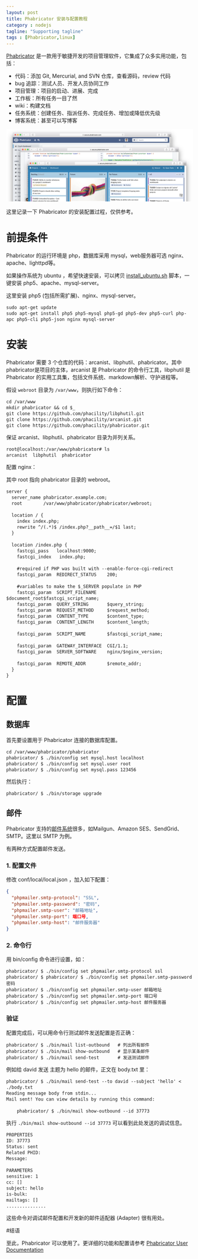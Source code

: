 ```yaml
---
layout: post
title: Phabricator 安装与配置教程
category : nodejs
tagline: "Supporting tagline"
tags : [Phabricator,linux]
---
```


[Phabricator](https://phacility.com/phabricator/) 是一款用于敏捷开发的项目管理软件，它集成了众多实用功能，包括：

* 代码：添加 Git, Mercurial, and SVN 仓库，查看源码，review 代码
* bug 追踪：测试人员、开发人员协同工作
* 项目管理：项目的启动、进展、完成
* 工作板：所有任务一目了然
* wiki：构建文档
* 任务系统：创建任务、指派任务、完成任务、增加或降低优先级
* 博客系统：甚至可以写博客

![phabricator介绍](/images/2017/phabricator_intro.png)



这里记录一下 Phabricator 的安装配置过程，仅供参考。

# 前提条件

Phabricator 的运行环境是 php，数据库采用 mysql，web服务器可选 nginx、apache、lighttpd等。

如果操作系统为 ubuntu ，希望快速安装，可以拷贝 [install_ubuntu.sh](https://secure.phabricator.com/source/phabricator/browse/master/scripts/install/install_ubuntu.sh) 脚本，一键安装 php5、apache、mysql-server。

这里安装 php5 (包括所需扩展)、nginx、mysql-server。

```shell
sudo apt-get update
sudo apt-get install php5 php5-mysql php5-gd php5-dev php5-curl php-apc php5-cli php5-json nginx mysql-server
```

# 安装

Phabricator 需要 3 个仓库的代码：arcanist、libphutil、phabricator。其中phabricator是项目的主体，arcanist 是 Phabricator 的命令行工具，libphutil 是Phabricator 的实用工具集，包括文件系统、markdown解析、守护进程等。

假设 `webroot` 目录为 `/var/www`，则执行如下命令：

```shell
cd /var/www
mkdir phabricator && cd $_
git clone https://github.com/phacility/libphutil.git
git clone https://github.com/phacility/arcanist.git
git clone https://github.com/phacility/phabricator.git
```

保证 arcanist、libphutil、phabricator 目录为并列关系。

```shell
root@localhost:/var/www/phabricator# ls
arcanist  libphutil  phabricator
```

配置 nginx：

其中 root 指向 phabricator 目录的 webroot。

```nginx
server {
  server_name phabricator.example.com;
  root        /var/www/phabricator/phabricator/webroot;

  location / {
    index index.php;
    rewrite ^/(.*)$ /index.php?__path__=/$1 last;
  }

  location /index.php {
    fastcgi_pass   localhost:9000;
    fastcgi_index   index.php;

    #required if PHP was built with --enable-force-cgi-redirect
    fastcgi_param  REDIRECT_STATUS    200;

    #variables to make the $_SERVER populate in PHP
    fastcgi_param  SCRIPT_FILENAME    $document_root$fastcgi_script_name;
    fastcgi_param  QUERY_STRING       $query_string;
    fastcgi_param  REQUEST_METHOD     $request_method;
    fastcgi_param  CONTENT_TYPE       $content_type;
    fastcgi_param  CONTENT_LENGTH     $content_length;

    fastcgi_param  SCRIPT_NAME        $fastcgi_script_name;

    fastcgi_param  GATEWAY_INTERFACE  CGI/1.1;
    fastcgi_param  SERVER_SOFTWARE    nginx/$nginx_version;

    fastcgi_param  REMOTE_ADDR        $remote_addr;
  }
}
```

# 配置

## 数据库

首先要设置用于 Phabricator 连接的数据库配置。

```shell
cd /var/www/phabricator/phabricator
phabricator/ $ ./bin/config set mysql.host localhost
phabricator/ $ ./bin/config set mysql.user root
phabricator/ $ ./bin/config set mysql.pass 123456
```

然后执行：

```shell
phabricator/ $ ./bin/storage upgrade
```

## 邮件

Phabricator 支持的[邮件系统](https://secure.phabricator.com/book/phabricator/article/configuring_outbound_email/)很多，如Mailgun、Amazon SES、SendGrid、SMTP。这里以 SMTP 为例。

有两种方式配置邮件发送。

### 1. 配置文件

修改 conf/local/local.json ，加入如下配置：

```json
{
  "phpmailer.smtp-protocol": "SSL",
  "phpmailer.smtp-password": "密码",
  "phpmailer.smtp-user": "邮箱地址",
  "phpmailer.smtp-port": 端口号,
  "phpmailer.smtp-host": "邮件服务器"
}
```

### 2. 命令行

用 bin/config 命令进行设置，如：

```shell
phabricator/ $ ./bin/config set phpmailer.smtp-protocol ssl
phabricator/ $ phabricator/ $ ./bin/config set phpmailer.smtp-password 密码
phabricator/ $ ./bin/config set phpmailer.smtp-user 邮箱地址
phabricator/ $ ./bin/config set phpmailer.smtp-port 端口号
phabricator/ $ ./bin/config set phpmailer.smtp-host 邮件服务器
```

### 验证

配置完成后，可以用命令行测试邮件发送配置是否正确：

```shell
phabricator/ $ ./bin/mail list-outbound   # 列出所有邮件
phabricator/ $ ./bin/mail show-outbound   # 显示某条邮件
phabricator/ $ ./bin/mail send-test       # 发送测试邮件
```

例如给 david 发送 主题为 hello 的邮件，正文在 body.txt 里：

```shell
phabricator/ $ ./bin/mail send-test --to david --subject 'hello' < ./body.txt
Reading message body from stdin...
Mail sent! You can view details by running this command:

    phabricator/ $ ./bin/mail show-outbound --id 37773
```

执行 `./bin/mail show-outbound --id 37773` 可以看到此处发送的调试信息。

```
PROPERTIES
ID: 37773
Status: sent
Related PHID:
Message:

PARAMETERS
sensitive: 1
cc: []
subject: hello
is-bulk:
mailtags: []
...............
```

这些命令对调试邮件配置和开发新的邮件适配器 (Adapter) 很有用处。



#结语

至此，Phabricator 可以使用了。更详细的功能和配置请参考  [Phabricator User Documentation](https://secure.phabricator.com/book/phabricator/)